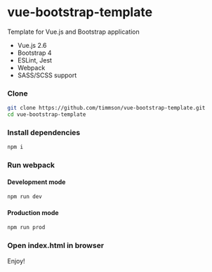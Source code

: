# vue-bootstrap-template
Template for Vue.js and Bootstrap application
 - Vue.js 2.6
 - Bootstrap 4
 - ESLint, Jest
 - Webpack
 - SASS/SCSS support

### Clone
```sh
git clone https://github.com/timmson/vue-bootstrap-template.git
cd vue-bootstrap-template
```

### Install dependencies
```sh
npm i
```

### Run webpack

#### Development mode
```sh
npm run dev
```
#### Production mode
```sh
npm run prod
```

### Open index.html in browser

Enjoy!